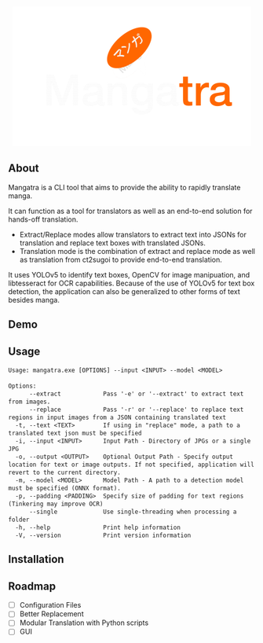 <div align="center">

<a href="https://github.com/FoundedNahte/mangatra"><img src="assets/mangatra_logo.png" role="img"></a>

</div>

## About

Mangatra is a CLI tool that aims to provide the ability to rapidly translate manga.

It can function as a tool for translators as well as an end-to-end solution for hands-off translation.
 - Extract/Replace modes allow translators to extract text into JSONs for translation and replace text boxes with translated JSONs.
 - Translation mode is the combination of extract and replace mode as well as translation from ct2sugoi to provide end-to-end translation. 

It uses YOLOv5 to identify text boxes, OpenCV for image manipuation, and libtesseract for OCR capabilities. Because of the use of YOLOv5 for text box detection, the application can also be generalized to other forms of text besides manga.

## Demo
<div align="center>

<img src="assets/sample.png" role="img">

</div>

## Usage
```
Usage: mangatra.exe [OPTIONS] --input <INPUT> --model <MODEL>

Options:
      --extract            Pass '-e' or '--extract' to extract text from images.
      --replace            Pass '-r' or '--replace' to replace text regions in input images from a JSON containing translated text
  -t, --text <TEXT>        If using in "replace" mode, a path to a translated text json must be specified
  -i, --input <INPUT>      Input Path - Directory of JPGs or a single JPG
  -o, --output <OUTPUT>    Optional Output Path - Specify output location for text or image outputs. If not specified, application will revert to the current directory.
  -m, --model <MODEL>      Model Path - A path to a detection model must be specified (ONNX format).
  -p, --padding <PADDING>  Specify size of padding for text regions (Tinkering may improve OCR)
      --single             Use single-threading when processing a folder
  -h, --help               Print help information
  -V, --version            Print version information
```
## Installation

## Roadmap
- [ ] Configuration Files
- [ ] Better Replacement
- [ ] Modular Translation with Python scripts
- [ ] GUI
